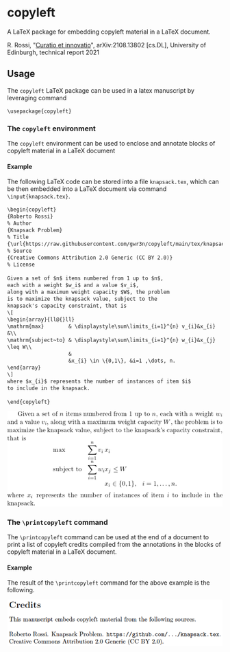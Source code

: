 # copyleft
A LaTeX package for embedding copyleft material in a LaTeX document.

R. Rossi, "[Curatio et innovatio](http://arxiv.org/abs/2108.13802)", arXiv:2108.13802 [cs.DL], University of Edinburgh, technical report 2021

## Usage
The `copyleft` LaTeX package can be used in a latex manuscript by leveraging command
```
\usepackage{copyleft}
```

### The `copyleft` environment

The `copyleft` environment can be used to enclose and annotate blocks of copyleft material in a LaTeX document

#### Example
The following LaTeX code can be stored into a file `knapsack.tex`, which can be then embedded into a LaTeX document via command `\input{knapsack.tex}`.
```
\begin{copyleft}
{Roberto Rossi}                                                                % Author
{Knapsack Problem}                                                             % Title
{\url{https://raw.githubusercontent.com/gwr3n/copyleft/main/tex/knapsack.tex}} % Source     
{Creative Commons Attribution 2.0 Generic (CC BY 2.0)}                         % License

Given a set of $n$ items numbered from 1 up to $n$, 
each with a weight $w_i$ and a value $v_i$, 
along with a maximum weight capacity $W$, the problem 
is to maximize the knapsack value, subject to the 
knapsack's capacity constraint, that is 
\[
\begin{array}{ll@{}ll}
\mathrm{max}        & \displaystyle\sum\limits_{i=1}^{n} v_{i}&x_{i} &\\
\mathrm{subject~to} & \displaystyle\sum\limits_{i=1}^{n} w_{i}&x_{j} \leq W\\
                    &                                        
                    &x_{i} \in \{0,1\}, &i=1 ,\dots, n.
\end{array}
\]
where $x_{i}$ represents the number of instances of item $i$ 
to include in the knapsack.

\end{copyleft}
```

[comment]: # (https://quicklatex.com/)
![The compiled example](img/knapsack.png)

### The `\printcopyleft` command
The `\printcopyleft` command can be used at the end of a document to print a list of copyleft credits compiled from the annotations in the blocks of copyleft material in a LaTeX document.

#### Example
The result of the `\printcopyleft` command for the above example is the following.

![The compiled example](img/credits.png)
